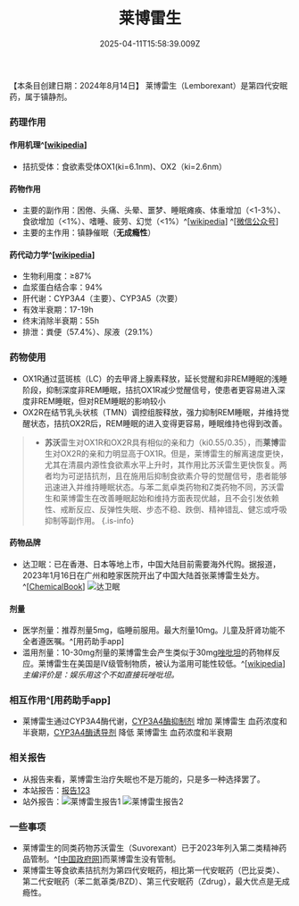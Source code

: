 ﻿---
title: 莱博雷生
description: 
published: true
date: 2025-04-11T15:58:39.009Z
tags: 
editor: markdown
dateCreated: 2025-04-12T10:05:12.112Z
---

【本条目创建日期：2024年8月14日】
莱博雷生（Lemborexant）是第四代安眠药，属于镇静剂。
### 药理作用
#### 作用机理^[[wikipedia](https://en.wikipedia.org/wiki/Lemborexant)]
- 拮抗受体：食欲素受体OX1(ki=6.1nm)、OX2（ki=2.6nm）
#### 药物作用
- 主要的副作用：困倦、头痛、头晕、噩梦、睡眠瘫痪、体重增加（<1-3%）、食欲增加（<1%）、嗜睡、疲劳、幻觉（<1%）^[[wikipedia](https://en.wikipedia.org/wiki/Lemborexant)] ^[[微信公众号](https://mp.weixin.qq.com/s?__biz=MzkxMjE3NzE2Mg==&mid=2247485374&idx=1&sn=9ded9faa028011f7a8d31e4fc432891d)]
- 主要的主作用：镇静催眠（**无成瘾性**）
#### 药代动力学^[[wikipedia](https://en.wikipedia.org/wiki/Lemborexant)]
- 生物利用度：≥87%
- 血浆蛋白结合率：94%
- 肝代谢：CYP3A4（主要）、CYP3A5（次要）
- 有效半衰期：17-19h
- 终末消除半衰期：55h
- 排泄：粪便（57.4%）、尿液（29.1%）
### 药物使用
- OX1R通过蓝斑核（LC）的去甲肾上腺素释放，延长觉醒和非REM睡眠的浅睡阶段，抑制深度非REM睡眠，拮抗OX1R减少觉醒信号，使患者更容易进入深度非REM睡眠，但对REM睡眠的影响较小
- OX2R在结节乳头状核（TMN）调控组胺释放，强力抑制REM睡眠，并维持觉醒状态，拮抗OX2R后，REM睡眠的进入变得更容易，睡眠维持也得到改善。
> - **苏沃**雷生对OX1R和OX2R具有相似的亲和力（ki0.55/0.35），而**莱博**雷生对OX2R的亲和力明显高于OX1R。但是，莱博雷生的解离速度更快，尤其在清晨内源性食欲素水平上升时，其作用比苏沃雷生更快恢复。两者均为可逆拮抗剂，且在施用后抑制食欲素介导的觉醒信号，患者能够迅速进入并维持睡眠状态。与苯二氮卓类药物和Z类药物不同，苏沃雷生和莱博雷生在改善睡眠起始和维持方面表现优越，且不会引发依赖性、戒断反应、反弹性失眠、步态不稳、跌倒、精神错乱、健忘或呼吸抑制等副作用。
{.is-info}


#### 药物品牌
- 达卫眠：已在香港、日本等地上市，中国大陆目前需要海外代购。据报道，2023年1月16日在广州和睦家医院开出了中国大陆首张莱博雷生处方。^[[ChemicalBook](https://m.chemicalbook.com/NewsInfo_51581.htm)] ![达卫眠](/imgs/达卫眠.jpg)
#### 剂量
- 医学剂量：推荐剂量5mg，临睡前服用。最大剂量10mg。儿童及肝肾功能不全者遵医嘱。^[用药助手app]
- 滥用剂量：10-30mg剂量的莱博雷生会产生类似于30mg[唑吡坦](/drug/思诺思)的药物样反应。莱博雷生在美国是IV级管制物质，被认为滥用可能性较低。^[[wikipedia](https://en.wikipedia.org/wiki/Lemborexant)]*主编评价是：娱乐用这个不如直接玩唑吡坦。*
### 相互作用^[用药助手app]
- 莱博雷生通过CYP3A4酶代谢，[CYP3A4酶抑制剂](https://overspeed-wiki.github.io/DXM/#CYP3A4%E6%8A%91%E5%88%B6%E5%89%82) 增加 莱博雷生 血药浓度和半衰期，[CYP3A4酶诱导剂](https://overspeed-wiki.github.io/DXM/#CYP3A4%E8%AF%B1%E5%AF%BC%E5%89%82) 降低 莱博雷生 血药浓度和半衰期
### 相关报告
- 从报告来看，莱博雷生治疗失眠也不是万能的，只是多一种选择罢了。
- 本站报告：[报告123](/report/RP123)
- 站外报告：![莱博雷生报告1](/imgs/莱博雷生报告1.jpg) ![莱博雷生报告2](/imgs/莱博雷生报告2.jpg)
### 一些事项
- 莱博雷生的同类药物苏沃雷生（Suvorexant）已于2023年列入第二类精神药品管制。^[[中国政府网](https://www.gov.cn/zhengce/zhengceku/2023-04/23/content_5752773.htm)]而莱博雷生没有管制。
- 莱博雷生等食欲素拮抗剂为第四代安眠药，相比第一代安眠药（巴比妥类）、第二代安眠药（苯二氮䓬类/BZD）、第三代安眠药（Zdrug），最大优点是无成瘾性。

